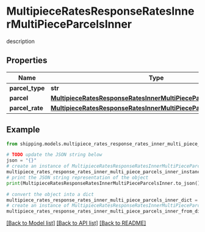 # MultipieceRatesResponseRatesInnerMultiPieceParcelsInner

description

## Properties

Name | Type | Description | Notes
------------ | ------------- | ------------- | -------------
**parcel_type** | **str** | description | [optional] 
**parcel** | [**MultipieceRatesResponseRatesInnerMultiPieceParcelsInnerParcel**](MultipieceRatesResponseRatesInnerMultiPieceParcelsInnerParcel.md) |  | [optional] 
**parcel_rate** | [**MultipieceRatesResponseRatesInnerMultiPieceParcelsInnerParcelRate**](MultipieceRatesResponseRatesInnerMultiPieceParcelsInnerParcelRate.md) |  | [optional] 

## Example

```python
from shipping.models.multipiece_rates_response_rates_inner_multi_piece_parcels_inner import MultipieceRatesResponseRatesInnerMultiPieceParcelsInner

# TODO update the JSON string below
json = "{}"
# create an instance of MultipieceRatesResponseRatesInnerMultiPieceParcelsInner from a JSON string
multipiece_rates_response_rates_inner_multi_piece_parcels_inner_instance = MultipieceRatesResponseRatesInnerMultiPieceParcelsInner.from_json(json)
# print the JSON string representation of the object
print(MultipieceRatesResponseRatesInnerMultiPieceParcelsInner.to_json())

# convert the object into a dict
multipiece_rates_response_rates_inner_multi_piece_parcels_inner_dict = multipiece_rates_response_rates_inner_multi_piece_parcels_inner_instance.to_dict()
# create an instance of MultipieceRatesResponseRatesInnerMultiPieceParcelsInner from a dict
multipiece_rates_response_rates_inner_multi_piece_parcels_inner_from_dict = MultipieceRatesResponseRatesInnerMultiPieceParcelsInner.from_dict(multipiece_rates_response_rates_inner_multi_piece_parcels_inner_dict)
```
[[Back to Model list]](../README.md#documentation-for-models) [[Back to API list]](../README.md#documentation-for-api-endpoints) [[Back to README]](../README.md)


